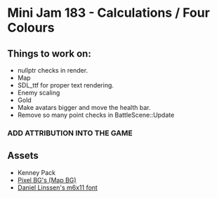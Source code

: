  # Mini Jam 183 - Calculations / Four Colours

## Things to work on:
- nullptr checks in render. 
- Map
- SDL_ttf for proper text rendering.
- Enemy scaling
- Gold
- Make avatars bigger and move the health bar.
- Remove so many point checks in BattleScene::Update

### ADD ATTRIBUTION INTO THE GAME

## Assets
- Kenney Pack
- [Pixel BG's (Map BG)](https://space-spheremaps.itch.io/pixelart-starfields)
- [Daniel Linssen's m6x11 font](https://managore.itch.io/m6x11)